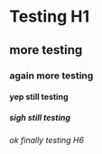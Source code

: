 # Testing H1
## more testing
### again more testing
#### yep still testing
##### sigh still testing
###### ok finally testing H6
